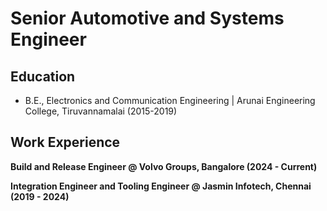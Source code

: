 # Senior Automotive and Systems Engineer 

## Education
- B.E., Electronics and Communication Engineering | Arunai Engineering College, Tiruvannamalai (2015-2019)

## Work Experience
**Build and Release Engineer @ Volvo Groups, Bangalore (2024 - Current)**

**Integration Engineer and Tooling Engineer @ Jasmin Infotech, Chennai (2019 - 2024)**

